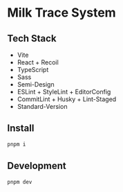 # Milk Trace System

## Tech Stack

- Vite
- React + Recoil
- TypeScript
- Sass
- Semi-Design
- ESLint + StyleLint + EditorConfig
- CommitLint + Husky + Lint-Staged
- Standard-Version

## Install

```bash
pnpm i
```

## Development

```bash
pnpm dev
```
